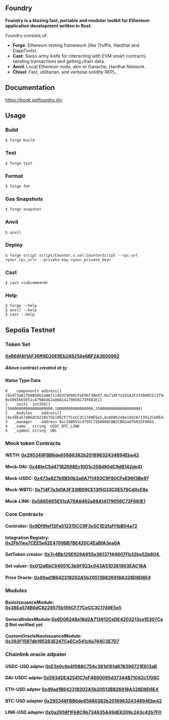 ## Foundry

**Foundry is a blazing fast, portable and modular toolkit for Ethereum application development written in Rust.**

Foundry consists of:

-   **Forge**: Ethereum testing framework (like Truffle, Hardhat and DappTools).
-   **Cast**: Swiss army knife for interacting with EVM smart contracts, sending transactions and getting chain data.
-   **Anvil**: Local Ethereum node, akin to Ganache, Hardhat Network.
-   **Chisel**: Fast, utilitarian, and verbose solidity REPL.

## Documentation

https://book.getfoundry.sh/

## Usage

### Build

```shell
$ forge build
```

### Test

```shell
$ forge test
```

### Format

```shell
$ forge fmt
```

### Gas Snapshots

```shell
$ forge snapshot
```

### Anvil

```shell
$ anvil
```

### Deploy

```shell
$ forge script script/Counter.s.sol:CounterScript --rpc-url <your_rpc_url> --private-key <your_private_key>
```

### Cast

```shell
$ cast <subcommand>
```

### Help

```shell
$ forge --help
$ anvil --help
$ cast --help
```
## Sepolia Testnet

### Token Set

#### [0xB68fAf1AF36ff8D20E9Eb288256e6BF2A3650992](https://sepolia.etherscan.io/address/0xB68fAf1AF36ff8D20E9Eb288256e6BF2A3650992)
##### Above contract created at [tx](https://sepolia.etherscan.io/tx/0xdb237de0b2a74a6d47a504bba1362dab946e2175cbe500d5ec59c8dc450c843b)

####	Name	Type	Data
    0	_components	address[]	[0x473a827b9B50b2a8A711493C9F80CFeE96f3Be97,0x714F7a3d1A3F33fB09CE13f5033C0E576Cd0cE8e,         0x5865665E51cA79A6462a88A14179056C73F681E1]
    1	_units	int256[]	[50000000000000000000,10000000000000000,25000000000000000000]
    2	_modules	address[]	[0x38Ea574B6dC8229575b195CF77CeCC3C1749E5e5,0x6D06248e18d2A713912CeDE4203213ce15307Ca0]
    3	_manager	address	0xc188653c4755C71b09d0CBB2CBD24d7b915F8083
    4	_name	string	USDC_BTC_LINK
    5	_symbol	string	UBL


### Mock token Contracts

#### WETH: [0x295349FBB6de65686382b20189632434894Ebe42](https://sepolia.etherscan.io/address/0x295349FBB6de65686382b20189632434894Ebe42)

#### Mock-DAI: [0x48feC5d47182698Ec10D1c258d90dC9dB142de41](https://sepolia.etherscan.io/address/0x48feC5d47182698Ec10D1c258d90dC9dB142de41)

#### Mock-USDC: [0x473a827b9B50b2a8A711493C9F80CFeE96f3Be97](https://sepolia.etherscan.io/address/0x473a827b9B50b2a8A711493C9F80CFeE96f3Be97)

#### Mock-WBTC: [0x714F7a3d1A3F33fB09CE13f5033C0E576Cd0cE8e](https://sepolia.etherscan.io/address/0x714F7a3d1A3F33fB09CE13f5033C0E576Cd0cE8e)

#### Mock-LINK: [0x5865665E51cA79A6462a88A14179056C73F681E1](https://sepolia.etherscan.io/address/0x5865665E51cA79A6462a88A14179056C73F681E1)

### Core Contracts

#### Controller: [0x9Df9fef12Fa512315CC9F3e5C1D2faFf1bB04a72](https://sepolia.etherscan.io/address/0x9Df9fef12Fa512315CC9F3e5C1D2faFf1bB04a72)

#### Integration Registry: [0x2Fb11ea7CEE5e62E4709BB7BE420C4EaBfA3ea0A](https://sepolia.etherscan.io/address/0x2Fb11ea7CEE5e62E4709BB7BE420C4EaBfA3ea0A)

#### SetToken creator: [0x7c4Bb129E929A955e36137144607Fb32be52b804.](https://sepolia.etherscan.io/address/0x7c4Bb129E929A955e36137144607Fb32be52b804)

#### Set valuer: [0x012d6bC94051C3b9F923c043A51D381903EAC16A](https://sepolia.etherscan.io/address/0x012d6bC94051C3b9F923c043A51D381903EAC16A)

#### Price Oracle: [0x49ad1B642318202A5b20513B826918A328D8D6E4](https://sepolia.etherscan.io/address/0x012d6bC94051C3b9F923c043A51D381903EAC16A)

### Modules

#### BasicIssuanceModule: [0x38Ea574B6dC8229575b195CF77CeCC3C1749E5e5](https://sepolia.etherscan.io/address/0x38Ea574B6dC8229575b195CF77CeCC3C1749E5e5)

#### GeneralIndexModule:[0x6D06248e18d2A713912CeDE4203213ce15307Ca0](https://sepolia.etherscan.io/address/0x6D06248e18d2A713912CeDE4203213ce15307Ca0) Not verified yet.

#### CustomOracleNavIssuanceModule: [0x392F1587db195283E247CeECe541c6a744C3E7D7](https://sepolia.etherscan.io/address/0x392f1587db195283e247ceece541c6a744c3e7d7)

### Chainlink oracle adpater

#### USDC-USD adpter [0xE3e0c9a4f088C754c381d161d67A596721E613aB](https://sepolia.etherscan.io/address/0xE3e0c9a4f088C754c381d161d67A596721E613aB)

#### DAI-USDC adpter [0x5934DE42541C7eF4860095d37344B71042c1706C](https://sepolia.etherscan.io/address/0x5934DE42541C7eF4860095d37344B71042c1706C)

#### ETH-USD adpter [0x49ad1B642318202A5b20513B826918A328D8D6E4](https://sepolia.etherscan.io/address/0x5934DE42541C7eF4860095d37344B71042c1706C)

#### BTC-USD adapter [0x295349FBB6de65686382b20189632434894Ebe42](https://sepolia.etherscan.io/address/0x295349FBB6de65686382b20189632434894Ebe42)

#### LINK-USD adapter [0x0a2658f1Fb8C8b734635A49dE6209c243c42b7F0](https://sepolia.etherscan.io/address/0x0a2658f1Fb8C8b734635A49dE6209c243c42b7F0)

